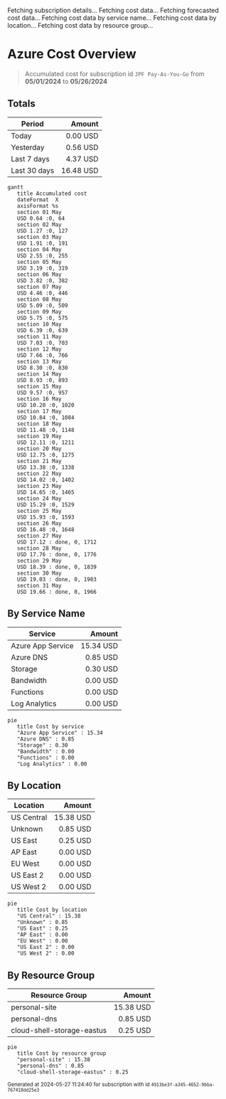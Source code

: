 Fetching subscription details...
Fetching cost data...
Fetching forecasted cost data...
Fetching cost data by service name...
Fetching cost data by location...
Fetching cost data by resource group...
# Azure Cost Overview

> Accumulated cost for subscription id `JPF Pay-As-You-Go` from **05/01/2024** to **05/26/2024**

## Totals

|Period|Amount|
|---|---:|
|Today|0.00 USD|
|Yesterday|0.56 USD|
|Last 7 days|4.37 USD|
|Last 30 days|16.48 USD|

```mermaid
gantt
   title Accumulated cost
   dateFormat  X
   axisFormat %s
   section 01 May
   USD 0.64 :0, 64
   section 02 May
   USD 1.27 :0, 127
   section 03 May
   USD 1.91 :0, 191
   section 04 May
   USD 2.55 :0, 255
   section 05 May
   USD 3.19 :0, 319
   section 06 May
   USD 3.82 :0, 382
   section 07 May
   USD 4.46 :0, 446
   section 08 May
   USD 5.09 :0, 509
   section 09 May
   USD 5.75 :0, 575
   section 10 May
   USD 6.39 :0, 639
   section 11 May
   USD 7.03 :0, 703
   section 12 May
   USD 7.66 :0, 766
   section 13 May
   USD 8.30 :0, 830
   section 14 May
   USD 8.93 :0, 893
   section 15 May
   USD 9.57 :0, 957
   section 16 May
   USD 10.20 :0, 1020
   section 17 May
   USD 10.84 :0, 1084
   section 18 May
   USD 11.48 :0, 1148
   section 19 May
   USD 12.11 :0, 1211
   section 20 May
   USD 12.75 :0, 1275
   section 21 May
   USD 13.38 :0, 1338
   section 22 May
   USD 14.02 :0, 1402
   section 23 May
   USD 14.65 :0, 1465
   section 24 May
   USD 15.29 :0, 1529
   section 25 May
   USD 15.93 :0, 1593
   section 26 May
   USD 16.48 :0, 1648
   section 27 May
   USD 17.12 : done, 0, 1712
   section 28 May
   USD 17.76 : done, 0, 1776
   section 29 May
   USD 18.39 : done, 0, 1839
   section 30 May
   USD 19.03 : done, 0, 1903
   section 31 May
   USD 19.66 : done, 0, 1966
```

## By Service Name

|Service|Amount|
|---|---:|
|Azure App Service|15.34 USD|
|Azure DNS|0.85 USD|
|Storage|0.30 USD|
|Bandwidth|0.00 USD|
|Functions|0.00 USD|
|Log Analytics|0.00 USD|

```mermaid
pie
   title Cost by service
   "Azure App Service" : 15.34
   "Azure DNS" : 0.85
   "Storage" : 0.30
   "Bandwidth" : 0.00
   "Functions" : 0.00
   "Log Analytics" : 0.00
```

## By Location

|Location|Amount|
|---|---:|
|US Central|15.38 USD|
|Unknown|0.85 USD|
|US East|0.25 USD|
|AP East|0.00 USD|
|EU West|0.00 USD|
|US East 2|0.00 USD|
|US West 2|0.00 USD|

```mermaid
pie
   title Cost by location
   "US Central" : 15.38
   "Unknown" : 0.85
   "US East" : 0.25
   "AP East" : 0.00
   "EU West" : 0.00
   "US East 2" : 0.00
   "US West 2" : 0.00
```

## By Resource Group

|Resource Group|Amount|
|---|---:|
|personal-site|15.38 USD|
|personal-dns|0.85 USD|
|cloud-shell-storage-eastus|0.25 USD|

```mermaid
pie
   title Cost by resource group
   "personal-site" : 15.38
   "personal-dns" : 0.85
   "cloud-shell-storage-eastus" : 0.25
```

<sup>Generated at 2024-05-27 11:24:40 for subscription with id `4913be3f-a345-4652-9bba-767418dd25e3`</sup>
